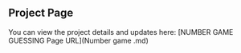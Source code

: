 ## Project Page
You can view the project details and updates here: [NUMBER GAME GUESSING Page URL](Number  game .md)
